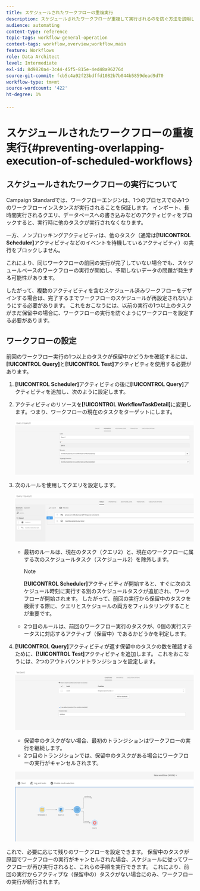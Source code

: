 ```yaml
---
title: スケジュールされたワークフローの重複実行
description: スケジュールされたワークフローが重複して実行されるのを防ぐ方法を説明します。
audience: automating
content-type: reference
topic-tags: workflow-general-operation
context-tags: workflow,overview;workflow,main
feature: Workflows
role: Data Architect
level: Intermediate
exl-id: 8d9820a4-3c44-45f5-815e-4ed48a96276d
source-git-commit: fcb5c4a92f23bdffd1082b7b044b5859dead9d70
workflow-type: tm+mt
source-wordcount: '422'
ht-degree: 1%

---
```


# スケジュールされたワークフローの重複実行{#preventing-overlapping-execution-of-scheduled-workflows}

## スケジュールされたワークフローの実行について

Campaign Standardでは、ワークフローエンジンは、1つのプロセスでのみ1つのワークフローインスタンスが実行されることを保証します。 インポート、長時間実行されるクエリ、データベースへの書き込みなどのアクティビティをブロックすると、実行時に他のタスクが実行されなくなります。

一方、ノンブロッキングアクティビティは、他のタスク（通常は&#x200B;**[!UICONTROL Scheduler]**&#x200B;アクティビティなどのイベントを待機しているアクティビティ）の実行をブロックしません。

これにより、同じワークフローの前回の実行が完了していない場合でも、スケジュールベースのワークフローの実行が開始し、予期しないデータの問題が発生する可能性があります。

したがって、複数のアクティビティを含むスケジュール済みワークフローをデザインする場合は、完了するまでワークフローのスケジュールが再設定されないようにする必要があります。 これをおこなうには、以前の実行の1つ以上のタスクがまだ保留中の場合に、ワークフローの実行を防ぐようにワークフローを設定する必要があります。

## ワークフローの設定

前回のワークフロー実行の1つ以上のタスクが保留中かどうかを確認するには、**[!UICONTROL Query]**&#x200B;と&#x200B;**[!UICONTROL Test]**&#x200B;アクティビティを使用する必要があります。

1. **[!UICONTROL Scheduler]**&#x200B;アクティビティの後に&#x200B;**[!UICONTROL Query]**&#x200B;アクティビティを追加し、次のように設定します。

1. アクティビティのリソースを&#x200B;**[!UICONTROL WorkflowTaskDetail]**&#x200B;に変更します。つまり、ワークフローの現在のタスクをターゲットにします。

   ![](assets/scheduled-wkf-resource.png)

1. 次のルールを使用してクエリを設定します。

   ![](assets/scheduled-wkf-query.png)

   * 最初のルールは、現在のタスク（クエリ2）と、現在のワークフローに属する次のスケジュールタスク（スケジュール2）を除外します。

      >[!NOTE]
      >
      >**[!UICONTROL Scheduler]**&#x200B;アクティビティが開始すると、すぐに次のスケジュール時刻に実行する別のスケジュールタスクが追加され、ワークフローが開始されます。 したがって、前回の実行から保留中のタスクを検索する際に、クエリとスケジュールの両方をフィルタリングすることが重要です。

   * 2つ目のルールは、前回のワークフロー実行のタスクが、0個の実行ステータスに対応するアクティブ（保留中）であるかどうかを判定します。

1. **[!UICONTROL Query]**&#x200B;アクティビティが返す保留中のタスクの数を確認するために、**[!UICONTROL Test]**&#x200B;アクティビティを追加します。 これをおこなうには、2つのアウトバウンドトランジションを設定します。

   ![](assets/scheduled-wkf-test.png)

   * 保留中のタスクがない場合、最初のトランジションはワークフローの実行を継続します。
   * 2つ目のトランジションでは、保留中のタスクがある場合にワークフローの実行がキャンセルされます。

   ![](assets/scheduled-wkf-workflow.png)

これで、必要に応じて残りのワークフローを設定できます。 保留中のタスクが原因でワークフローの実行がキャンセルされた場合、スケジュールに従ってワークフローが再び実行されると、これらの手順を実行できます。 これにより、前回の実行からアクティブな（保留中の）タスクがない場合にのみ、ワークフローの実行が続行されます。

